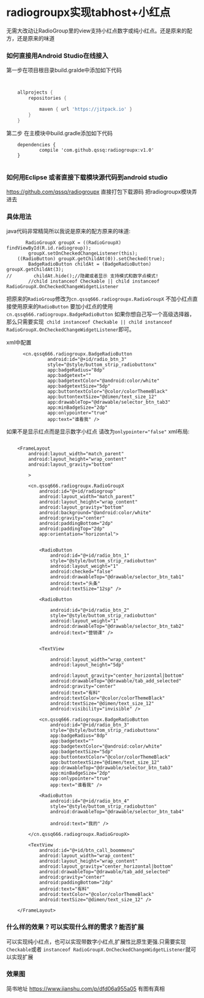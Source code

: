 # radiogroupx实现tabhost+小红点
无需大改动让RadioGroup里的view支持小红点数字或纯小红点。还是原来的配方，还是原来的味道

### 如何直接用Android Studio在线接入
第一步在项目根目录build.gralde中添加如下代码 
```groovy


	allprojects {
		repositories {

			maven { url 'https://jitpack.io' }
		}
	}

```
第二步 在主模块中build.gradle添加如下代码
```
	dependencies {
	        compile 'com.github.qssq:radiogroupx:v1.0'
	}


```
### 如何用Eclipse 或者直接下载模块源代码到android studio
https://github.com/qssq/radiogroupx 直接打包下载源码 把radiogroupx模块弄进去
### 具体用法

java代码非常精简所以我说是原来的配方原来的味道:
```
       RadioGroupX groupX = ((RadioGroupX) findViewById(R.id.radiogroup));
        groupX.setOnCheckedChangeListener(this);
    ((RadioButton) groupX.getChildAt(0)).setChecked(true);
        BadgeRadioButton childAt = (BadgeRadioButton) groupX.getChildAt(3);
//        childAt.hide();//隐藏或者显示 支持模式和数字点模式!
        //child instanceof Checkable || child instanceof RadioGroupX.OnCheckedChangeWidgetListener
 ```
 把原来的```RadioGroup```修改为```cn.qssq666.radiogroupx.RadioGroupX``` 不加小红点直接使用原来的```RadioButton``` 要加小红点的使用``` cn.qssq666.radiogroupx.BadgeRadioButton```
 如果你想自己写一个高级选择器，那么只需要实现``` child instanceof Checkable || child instanceof RadioGroupX.OnCheckedChangeWidgetListener```即可。
 
 xml中配置
 ```
       <cn.qssq666.radiogroupx.BadgeRadioButton
                android:id="@+id/radio_btn_3"
                style="@style/buttom_strip_radiobuttonx"
                app:badgeRadius="8dp"
                app:badgetext=""
                app:badgetextColor="@android:color/white"
                app:badgetextSize="5dp"
                app:buttontextColor="@color/colorThemeBlack"
                app:buttontextSize="@dimen/text_size_12"
                app:drawableTop="@drawable/selector_btn_tab3"
                app:minBadgeSize="2dp"
                app:onlypointer="true"
                app:text="谁看我" />
  ```
  如果不是显示红点而是显示数字小红点 请改为```onlypointer="false"```
xml布局:
```

    <FrameLayout
        android:layout_width="match_parent"
        android:layout_height="wrap_content"
        android:layout_gravity="bottom"

        >

        <cn.qssq666.radiogroupx.RadioGroupX
            android:id="@+id/radiogroup"
            android:layout_width="match_parent"
            android:layout_height="wrap_content"
            android:layout_gravity="bottom"
            android:background="@android:color/white"
            android:gravity="center"
            android:paddingBottom="2dp"
            android:paddingTop="2dp"
            app:orientation="horizontal">


            <RadioButton
                android:id="@+id/radio_btn_1"
                style="@style/buttom_strip_radiobutton"
                android:layout_weight="1"
                android:checked="false"
                android:drawableTop="@drawable/selector_btn_tab1"
                android:text="头条"
                android:textSize="12sp" />

            <RadioButton

                android:id="@+id/radio_btn_2"
                style="@style/buttom_strip_radiobutton"
                android:layout_weight="1"
                android:drawableTop="@drawable/selector_btn_tab2"
                android:text="营销课" />


            <TextView

                android:layout_width="wrap_content"
                android:layout_height="5dp"

                android:layout_gravity="center_horizontal|bottom"
                android:drawableTop="@drawable/tab_add_selected"
                android:gravity="center"
                android:text="有料"
                android:textColor="@color/colorThemeBlack"
                android:textSize="@dimen/text_size_12"
                android:visibility="invisible" />

            <cn.qssq666.radiogroupx.BadgeRadioButton
                android:id="@+id/radio_btn_3"
                style="@style/buttom_strip_radiobuttonx"
                app:badgeRadius="8dp"
                app:badgetext=""
                app:badgetextColor="@android:color/white"
                app:badgetextSize="5dp"
                app:buttontextColor="@color/colorThemeBlack"
                app:buttontextSize="@dimen/text_size_12"
                app:drawableTop="@drawable/selector_btn_tab3"
                app:minBadgeSize="2dp"
                app:onlypointer="true"
                app:text="谁看我" />

            <RadioButton
                android:id="@+id/radio_btn_4"
                style="@style/buttom_strip_radiobutton"
                android:drawableTop="@drawable/selector_btn_tab4"

                android:text="我的" />

        </cn.qssq666.radiogroupx.RadioGroupX>

        <TextView
            android:id="@+id/btn_call_boommenu"
            android:layout_width="wrap_content"
            android:layout_height="wrap_content"
            android:layout_gravity="center_horizontal|bottom"
            android:drawableTop="@drawable/tab_add_selected"
            android:gravity="center"
            android:paddingBottom="2dp"
            android:text="有料"
            android:textColor="@color/colorThemeBlack"
            android:textSize="@dimen/text_size_12" />

    </FrameLayout>
```

### 什么样的效果？可以实现什么样的需求？能否扩展
可以实现纯小红点，也可以实现带数字小红点,扩展性比原生更强.只需要实现``` Checkable ```或者 ```instanceof RadioGroupX.OnCheckedChangeWidgetListener```就可以实现扩展

### 效果图
简书地址 https://www.jianshu.com/p/dfd06a955a05 有图有真相